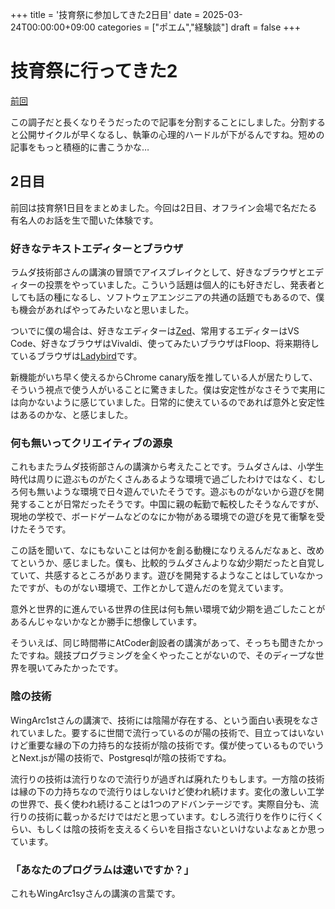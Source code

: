 +++
title = '技育祭に参加してきた2日目'
date = 2025-03-24T00:00:00+09:00
categories = ["ポエム","経験談"]
draft = false
+++

# 技育祭に行ってきた2

[前回](/p/技育祭に参加してきた/)

この調子だと長くなりそうだったので記事を分割することにしました。分割すると公開サイクルが早くなるし、執筆の心理的ハードルが下がるんですね。短めの記事をもっと積極的に書こうかな…

## 2日目

前回は技育祭1日目をまとめました。今回は2日目、オフライン会場で名だたる有名人のお話を生で聞いた体験です。

### 好きなテキストエディターとブラウザ

ラムダ技術部さんの講演の冒頭でアイスブレイクとして、好きなブラウザとエディターの投票をやっていました。こういう話題は個人的にも好きだし、発表者としても話の種になるし、ソフトウェアエンジニアの共通の話題でもあるので、僕も機会があればやってみたいなと思いました。

ついでに僕の場合は、好きなエディターは[Zed](https://zed.dev/)、常用するエディターはVS Code、好きなブラウザはVivaldi、使ってみたいブラウザはFloop、将来期待しているブラウザは[Ladybird](https://ladybird.org/)です。

新機能がいち早く使えるからChrome canary版を推している人が居たりして、そういう視点で使う人がいることに驚きました。僕は安定性がなさそうで実用には向かないように感じていました。日常的に使えているのであれば意外と安定性はあるのかな、と感じました。

### 何も無いってクリエイティブの源泉

これもまたラムダ技術部さんの講演から考えたことです。ラムダさんは、小学生時代は周りに遊ぶものがたくさんあるような環境で過ごしたわけではなく、むしろ何も無いような環境で日々遊んでいたそうです。遊ぶものがないから遊びを開発することが日常だったそうです。中国に親の転勤で転校したそうなんですが、現地の学校で、ボードゲームなどのなにか物がある環境での遊びを見て衝撃を受けたそうです。

この話を聞いて、なにもないことは何かを創る動機になりえるんだなぁと、改めてというか、感じました。僕も、比較的ラムダさんよりな幼少期だったと自覚していて、共感するところがあります。遊びを開発するようなことはしていなかったですが、ものがない環境で、工作とかして遊んだのを覚えています。

意外と世界的に進んでいる世界の住民は何も無い環境で幼少期を過ごしたことがあるんじゃないかなとか勝手に想像しています。

そういえば、同じ時間帯にAtCoder創設者の講演があって、そっちも聞きたかったですね。競技プログラミングを全くやったことがないので、そのディープな世界を覗いてみたかったです。

### 陰の技術

WingArc1stさんの講演で、技術には陰陽が存在する、という面白い表現をなされていました。要するに世間で流行っているのが陽の技術で、目立ってはいないけど重要な縁の下の力持ち的な技術が陰の技術です。僕が使っているものでいうとNext.jsが陽の技術で、Postgresqlが陰の技術ですね。

流行りの技術は流行りなので流行りが過ぎれば廃れたりもします。一方陰の技術は縁の下の力持ちなので流行りはしないけど使われ続けます。変化の激しい工学の世界で、長く使われ続けることは1つのアドバンテージです。実際自分も、流行りの技術に載っかるだけではだと思っています。むしろ流行りを作りに行くくらい、もしくは陰の技術を支えるくらいを目指さないといけないよなぁとか思っています。

### 「あなたのプログラムは速いですか？」

これもWingArc1syさんの講演の言葉です。
